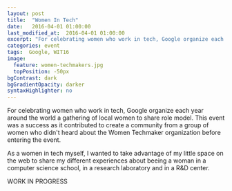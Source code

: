 ```yaml
---
layout: post
title:  "Women In Tech"
date:   2016-04-01 01:00:00
last_modified_at:  2016-04-01 01:00:00
excerpt: "For celebrating women who work in tech, Google organize each year around the world a gathering of local women to share..."
categories: event
tags:  Google, WIT16
image:
  feature: women-techmakers.jpg
  topPosition: -50px
bgContrast: dark
bgGradientOpacity: darker
syntaxHighlighter: no
---
```

For celebrating women who work in tech, Google organize each year around the world a gathering of local women to share role model. This event was a success as it contributed to create a community from a group of women who didn't heard about the Women Techmaker organization before entering the event. 

As a women in tech myself, I wanted to take advantage of my little space on the web to share my different experiences about beeing a woman in a computer science school, in a research laboratory and in a R&D center.

WORK IN PROGRESS